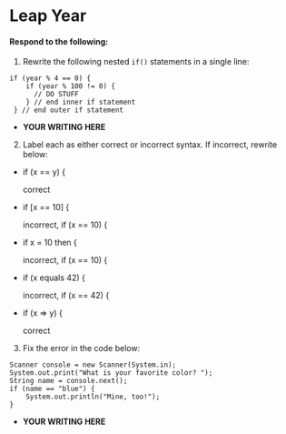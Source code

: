 # Leap Year
#### Respond to the following:

1. Rewrite the following nested `if()` statements in a single line:
  ```
  if (year % 4 == 0) {
      if (year % 100 != 0) {
        // DO STUFF
      } // end inner if statement
   } // end outer if statement
  ```
  * **YOUR WRITING HERE**


2. Label each as either correct or incorrect syntax. If incorrect, rewrite below:
  * if (x == y) {

    correct

  * if [x == 10] {

    incorrect, if (x == 10) {

  * if x = 10 then {

    incorrect, if (x == 10) {

  * if (x equals 42) {

    incorrect, if (x == 42) {

  * if (x => y) {

    correct


3. Fix the error in the code below:

  ```
  Scanner console = new Scanner(System.in);
  System.out.print("What is your favorite color? ");
  String name = console.next();
  if (name == "blue") {
      System.out.println("Mine, too!");
  }
  ```

  * **YOUR WRITING HERE**
